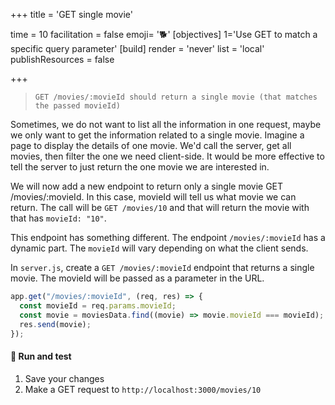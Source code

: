 +++
title = 'GET single movie'

time = 10
facilitation = false
emoji= '🐕'
[objectives]
    1='Use GET to match a specific query parameter'
[build]
  render = 'never'
  list = 'local'
  publishResources = false

+++

> `GET /movies/:movieId should return a single movie (that matches the passed movieId)`

Sometimes, we do not want to list all the information in one request, maybe we only want to get the information related to a single movie. Imagine a page to display the details of one movie. We'd call the server, get all movies, then filter the one we need client-side. It would be more effective to tell the server to just return the one movie we are interested in.

We will now add a new endpoint to return only a single movie GET /movies/:movieId. In this case, movieId will tell us what movie we can return. The call will be `GET /movies/10` and that will return the movie with that has `movieId: "10"`.

This endpoint has something different. The endpoint `/movies/:movieId` has a dynamic part. The `movieId` will vary depending on what the client sends.

In `server.js`, create a `GET /movies/:movieId` endpoint that returns a single movie. The movieId will be passed as a parameter in the URL.

```js
app.get("/movies/:movieId", (req, res) => {
  const movieId = req.params.movieId;
  const movie = moviesData.find((movie) => movie.movieId === movieId);
  res.send(movie);
});
```

#### 🧪 Run and test

1. Save your changes
1. Make a GET request to `http://localhost:3000/movies/10`
